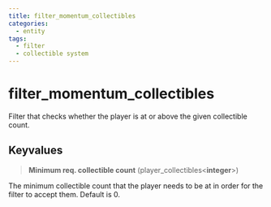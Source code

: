 ```yaml
---
title: filter_momentum_collectibles
categories:
  - entity
tags:
  - filter
  - collectible system
---
```


# filter_momentum_collectibles

Filter that checks whether the player is at or above the given collectible count.

## Keyvalues

> **Minimum req. collectible count** (player_collectibles&lt;**integer**&gt;)

The minimum collectible count that the player needs to be at in order for the filter to accept them.
Default is 0.
